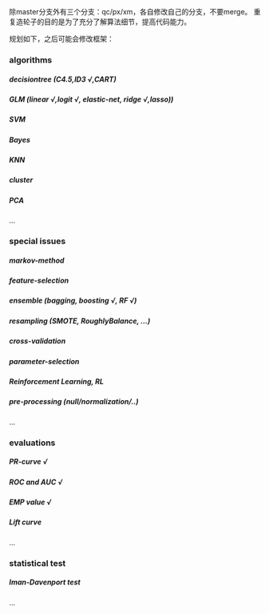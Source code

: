
除master分支外有三个分支：qc/px/xm，各自修改自己的分支，不要merge。
重复造轮子的目的是为了充分了解算法细节，提高代码能力。

规划如下，之后可能会修改框架：

### algorithms
##### decisiontree (C4.5,ID3 √,CART)
##### GLM (linear √,logit √, elastic-net, ridge √,lasso))
##### SVM
##### Bayes
##### KNN
##### cluster
##### PCA
...

### special issues
##### markov-method
##### feature-selection
##### ensemble (bagging, boosting √, RF √)
##### resampling (SMOTE, RoughlyBalance, ...)
##### cross-validation
##### parameter-selection
##### Reinforcement Learning, RL
##### pre-processing (null/normalization/..)
...

### evaluations
##### PR-curve √
##### ROC and AUC √
##### EMP value √
##### Lift curve
...

### statistical test
##### Iman-Davenport test
...
